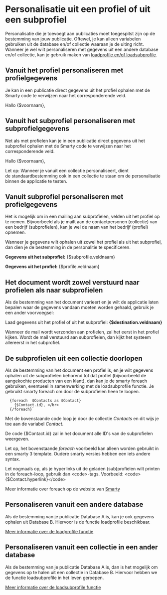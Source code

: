# Personalisatie uit een profiel of uit een subprofiel
Personalisatie die je toevoegt aan publicaties moet toegespitst zijn op
de bestemming van jouw publicatie. Oftewel, je kan alleen variabelen
gebruiken uit de database en/of collectie waaraan je de uiting richt.
Wanneer je wel wilt personaliseren met gegevens uit een andere database
en/of collectie, kan je gebruik maken van [loadprofile en/of
loadsubprofile](./loadprofile-and-loadsubprofile.md "De {loadprofile} en {loadsubprofile} functies").

Vanuit het profiel personaliseren met profielgegevens
-----------------------------------------------------

Je kan in een publicatie direct gegevens uit het profiel ophalen met de
Smarty code te verwijzen naar het corresponderende veld.

Hallo {$voornaam},

Vanuit het subprofiel personaliseren met subprofielgegevens
-----------------------------------------------------------

Net als met profielen kan je in een publicatie direct gegevens uit het
subprofiel ophalen met de Smarty code te verwijzen naar het
corresponderende veld.

Hallo {$voornaam},

Let op: Wanneer je vanuit een collectie personaliseert, dient
de standaardbestemming ook in een collectie te staan om de
personalisatie binnen de applicatie te testen.

Vanuit subprofiel personaliseren met profielgegevens
----------------------------------------------------

Het is mogelijk om in een mailing aan subprofielen, velden uit
het profiel op te nemen. Bijvoorbeeld als je mailt aan de
contactpersonen (collectie) van een bedrijf (subprofielen), kan je wel
de naam van het bedrijf (profiel) opnemen.

Wanneer je gegevens wilt ophalen uit zowel het profiel als uit het
subprofiel, dan dien je de bestemming in de personalitie te
specificeren.

**Gegevens uit het subprofiel:** {$subprofile.veldnaam}

**Gegevens uit het profiel:** {$profile.veldnaam}

Het document wordt zowel verstuurd naar profielen als naar subprofielen
-----------------------------------------------------------------------

Als de bestemming van het document varieert en je wilt de applicatie
laten bepalen waar de gegevens vandaan moeten worden gehaald, gebruik je
een ander voorvoegsel:

Laad gegevens uit het profiel of uit het subprofiel:
**{$destination.veldnaam}**

Wanneer de mail wordt verzonden aan profielen, zal het eerst in het
profiel kijken. Wordt de mail verstuurd aan subprofielen, dan kijkt het
systeem allereerst in het subprofiel.

De subprofielen uit een collectie doorlopen
-------------------------------------------

Als de bestemming van het document een profiel is, en je wilt gegevens
ophalen uit de subprofielen behorend tot dat profiel (bijvoorbeeld de
aangekochte producten van een klant), dan kan je de smarty foreach
gebruiken, eventueel in samenwerking met de loadsubprofile functie. Je
gebruikt smarty foreach om door de subprofielen heen te loopen.

      {foreach  $Contacts as $Contact}
        {$Contact.id}, </br>   
      {/foreach}`

Met de bovenstaande code loop je door de collectie *Contacts* en dit
wijs je toe aan de variabel *Contact*.

De code {$Contact.id} zal in het document alle ID's van de subprofielen
weergeven.

Let op, het bovenstaande *foreach* voorbeeld kan alleen worden gebruikt
in een smarty 3 template. Oudere smarty versies hebben een iets andere
syntax.

Let nogmaals op, als je hyperlinks uit de geladen (sub)profielen wilt
printen in de foreach-loop, gebruik dan \<code\>-tags. Voorbeeld:
\<code\>{$Contact.hyperlink}\</code\>

Meer informatie over foreach op de website van
[Smarty](http://www.smarty.net/)

Personaliseren vanuit een andere database
-----------------------------------------

Als de bestemming van je publicatie Database A is, kan je ook gegevens
ophalen uit Database B. Hiervoor is de functie loadprofile beschikbaar.

[Meer informatie over de loadprofile
functie](./loadprofile-and-loadsubprofile.md "De {loadprofile} en {loadsubprofile} functies")

Personaliseren vanuit een collectie in een ander database
---------------------------------------------------------

Als de bestemming van je publicatie Database A is, dan is het mogelijk
om gegevens op te halen uit een collectie in Database B. Hiervoor hebben
we de functie loadsubprofile in het leven geroepen.

[Meer informatie over de loadsubprofile
functie](./loadprofile-and-loadsubprofile.md "De {loadprofile} en {loadsubprofile} functies")
